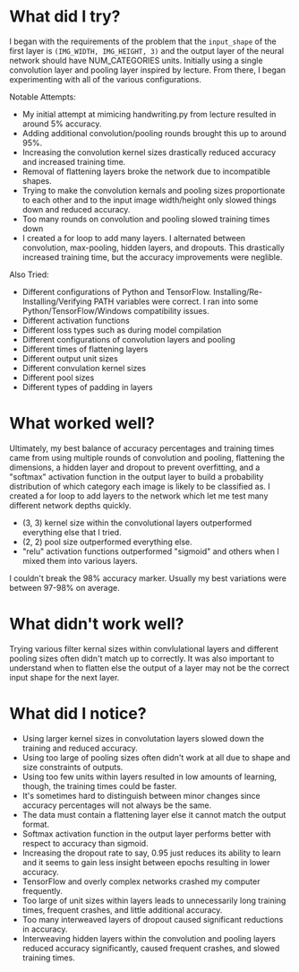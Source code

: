 # What did I try?
I began with the requirements of the problem  that the `input_shape` of the first layer is `(IMG_WIDTH, IMG_HEIGHT, 3)` and the output layer of the neural network should have NUM_CATEGORIES units. Initially using a single convolution layer and pooling layer inspired by lecture. From there, I began experimenting with all of the various configurations.

Notable Attempts:
- My initial attempt at mimicing handwriting.py from lecture resulted in around 5% accuracy.
- Adding additional convolution/pooling rounds brought this up to around 95%.
- Increasing the convolution kernel sizes drastically reduced accuracy and increased training time.
- Removal of flattening layers broke the network due to incompatible shapes.
- Trying to make the convolution kernals and pooling sizes proportionate to each other and to the input image width/height only slowed things down and reduced accuracy.
- Too many rounds on convolution and pooling slowed training times down
- I created a for loop to add many layers. I alternated between convolution, max-pooling, hidden layers, and dropouts. This drastically increased training time, but the accuracy improvements were neglible.

Also Tried:
- Different configurations of Python and TensorFlow. Installing/Re-Installing/Verifying PATH variables were correct. I ran into some Python/TensorFlow/Windows compatibility issues.
- Different activation functions
- Different loss types such as  during model compilation
- Different configurations of convolution layers and pooling
- Different times of flattening layers
- Different output unit sizes
- Different convulation kernel sizes
- Different pool sizes
- Different types of padding in layers

#  What worked well?
Ultimately, my best balance of accuracy percentages and training times came from using multiple rounds of convolution and pooling, flattening the dimensions, a hidden layer and dropout to prevent overfitting, and a "softmax" activation function in the output layer to build a probability distribution of which category each image is likely to be classified as. I created a for loop to add layers to the network which let me test many different network depths quickly.

- (3, 3) kernel size within the convolutional layers outperformed everything else that I tried.
- (2, 2) pool size outperformed everything else.
- "relu" activation functions outperformed "sigmoid" and others when I mixed them into various layers.

I couldn't break the 98% accuracy marker. Usually my best variations were between 97-98% on average.

#  What didn't work well?
Trying various filter kernal sizes within convlulational layers and different pooling sizes often didn't match up to correctly. It was also important to understand when to flatten else the output of a layer may not be the correct input shape for the next layer.

# What did I notice?
- Using larger kernel sizes in convolutation layers slowed down the training and reduced accuracy.
- Using too large of pooling sizes often didn't work at all due to shape and size constraints of outputs.
- Using too few units within layers resulted in low amounts of learning, though, the training times could be faster.
- It's sometimes hard to distinguish between minor changes since accuracy percentages will not always be the same.
- The data must contain a flattening layer else it cannot match the output format.
- Softmax activation function in the output layer performs better with respect to accuracy than sigmoid.
- Increasing the dropout rate to say, 0.95 just reduces its ability to learn and it seems to gain less insight between epochs resulting in lower accuracy.
- TensorFlow and overly complex networks crashed my computer frequently.
- Too large of unit sizes within layers leads to unnecessarily long training times, frequent crashes, and little additional accuracy.
- Too many interweaved layers of dropout caused significant reductions in accuracy.
- Interweaving hidden layers within the convolution and pooling layers reduced accuracy significantly, caused frequent crashes, and slowed training times.